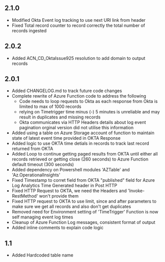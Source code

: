 ## 2.1.0
- Modified Okta Event log tracking to use next URI link from header
- Fixed Total record counter to record correctly the total number of records ingested

## 2.0.2
- Added  ACN_CD_OktaIssue925 resolution to add domain to output records

## 2.0.1
- Added CHANGELOG.md to track future code changes
- Complete rewrite of Azure Function code to address the following
    - Code needs to loop requests to Okta as each response from Okta is limited to max of 1000 records
    - relying on Timetrigger time minus (-) 5 minutes is unreliable and may result in duplicates and missing records
    - Okta communicates via HTTP Headers details about log event pagination orginal version did not utilise this information
- Added using a table on Azure Storage account of function to maintain state of latest event time provided in OKTA Response 
- Added logic to use OKTA time detials in records to track last record returned from OKTA
- Added Loop to continue getting paged results from OKTA until either all records retrieved or getting close (260 seconds) to Azure Function default timeout (300 seconds)
- Added dependency on Powershell modules 'AZTable' and 'Az.OperationalInsights'
- Fixed Timestamp to corret field from OKTA "published" field for Azure Log Analytics Time Generated header in Post HTTP
- Fixed HTTP Request to OKTA, we need the Headers and 'Invoke-RestMethod' won't provide them
- Fixed HTTP request to OKTA to use limit, since and after parameters to make sure we get all records and also don't get duplicates
- Removed need for Environment setting of 'TimeTrigger' Function is now self managing event log times
- Cleanup of Azure Function Log messages, consistent format of output
- Added inline comments to explain code logic

## 1.1
- Added Hardcoded table name
